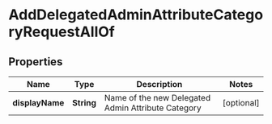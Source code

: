 

# AddDelegatedAdminAttributeCategoryRequestAllOf


## Properties

| Name | Type | Description | Notes |
|------------ | ------------- | ------------- | -------------|
|**displayName** | **String** | Name of the new Delegated Admin Attribute Category |  [optional] |



